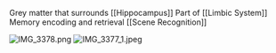 Grey matter that surrounds [[Hippocampus]]
Part of [[Limbic System]]
Memory encoding and retrieval
[[Scene Recognition]]

![IMG_3378.png](img_3378.png)
![IMG_3377\_1.jpeg](img_3377_1.jpeg)
